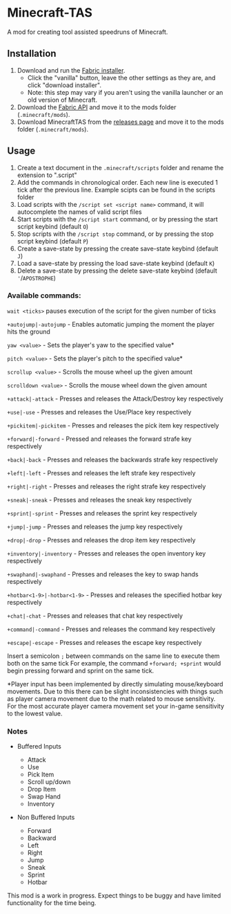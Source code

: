 # Minecraft-TAS
A mod for creating tool assisted speedruns of Minecraft.

## Installation
1. Download and run the [Fabric installer](https://fabricmc.net/use).
   - Click the "vanilla" button, leave the other settings as they are,
     and click "download installer".
   - Note: this step may vary if you aren't using the vanilla launcher
     or an old version of Minecraft.
1. Download the [Fabric API](https://minecraft.curseforge.com/projects/fabric)
   and move it to the mods folder (`.minecraft/mods`).
1. Download MinecraftTAS from the [releases page](https://github.com/RubiksImplosion/Minecraft-TAS/releases)
   and move it to the mods folder (`.minecraft/mods`).
   
## Usage
1. Create a text document in the `.minecraft/scripts` folder and rename the extension to ".script"
2. Add the commands in chronological order. Each new line is executed 1 tick after the previous line. Example scipts can be found in the scripts folder
3. Load scripts with the `/script set <script name>` command, it will autocomplete the names of valid script files
4. Start scripts with the `/script start` command, or by pressing the start script keybind (default `O`)
5. Stop scripts with the `/script stop` command, or by pressing the stop script keybind (default `P`)
6. Create a save-state by pressing the create save-state keybind (default `J`)
7. Load a save-state by pressing the load save-state keybind (default `K`)
8. Delete a save-state by pressing the delete save-state keybind (default `'`/`APOSTROPHE`)

### Available commands:
 
 `wait <ticks>` pauses execution of the script for the given number of ticks 
 
`+autojump|-autojump` - Enables automatic jumping the moment the player hits the ground

`yaw <value>` - Sets the player's yaw to the specified value*
 
`pitch <value>` - Sets the player's pitch to the specified value*

`scrollup <value>` - Scrolls the mouse wheel up the given amount

`scrolldown <value>` - Scrolls the mouse wheel down the given amount

`+attack|-attack` - Presses and releases the Attack/Destroy key respectively

`+use|-use` - Presses and releases the Use/Place key respectively

`+pickitem|-pickitem` - Presses and releases the pick item key respectively

`+forward|-forward` - Pressed and releases the forward strafe key respectively

`+back|-back` - Presses and releases the backwards strafe key respectively

`+left|-left` - Presses and releases the left strafe key respectively

`+right|-right` - Presses and releases the right strafe key respectively

`+sneak|-sneak` - Presses and releases the sneak key respectively

`+sprint|-sprint` - Presses and releases the sprint key respectively

`+jump|-jump` - Presses and releases the jump key respectively

`+drop|-drop` - Presses and releases the drop item key respectively

`+inventory|-inventory` - Presses and releases the open inventory key respectively

`+swaphand|-swaphand` - Presses and releases the key to swap hands respectively

`+hotbar<1-9>|-hotbar<1-9>` - Presses and releases the specified hotbar key respectively

`+chat|-chat` - Presses and releases that chat key respectively

`+command|-command` - Presses and releases the command key respectively

`+escape|-escape` - Presses and releases the escape key respectively


Insert a semicolon `;` between commands on the same line to execute them both on the same tick
For example, the command `+forward; +sprint` would begin pressing forward and sprint on the same tick.

*Player input has been implemented by directly simulating mouse/keyboard movements. Due to this there can be slight inconsistencies
with things such as player camera movement due to the math related to mouse sensitivity. For the most accurate player camera movement
set your in-game sensitivity to the lowest value.


### Notes

- Buffered Inputs
    - Attack
    - Use
    - Pick Item
    - Scroll up/down
    - Drop Item
    - Swap Hand
    - Inventory
    
    
- Non Buffered Inputs
    - Forward
    - Backward
    - Left
    - Right
    - Jump
    - Sneak
    - Sprint
    - Hotbar
    
This mod is a work in progress. Expect things to be buggy and have limited functionality for the time being.
